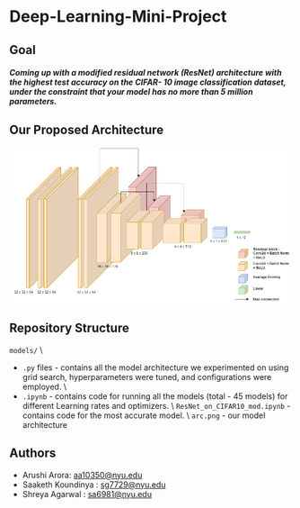 # Deep-Learning-Mini-Project


## Goal

##### Coming up with a modified residual network (ResNet) architecture with the highest test accuracy on the CIFAR- 10 image classification dataset, under the constraint that your model has no more than 5 million parameters.

## Our Proposed Architecture

![Alt text](arch.png)

## Repository Structure

`models/` \\
  - `.py` files - contains all the model architecture we experimented on using grid search, hyperparameters were tuned, and configurations were employed. \\
  - `.ipynb` - contains code for running all the models (total - 45 models) for different Learning rates and optimizers. \\ 
`ResNet_on_CIFAR10_mod.ipynb` - contains code for the most accurate model. \\
`arc.png` - our model architecture


## Authors
- Arushi Arora: aa10350@nyu.edu
- Saaketh Koundinya : sg7729@nyu.edu
- Shreya Agarwal : sa6981@nyu.edu

